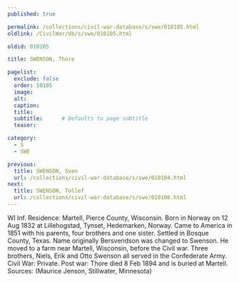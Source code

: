 ```yaml
---
published: true

permalink: /collections/civil-war-database/s/swe/010105.html
oldlink: /CivilWar/db/s/swe/010105.html

oldid: 010105

title: SWENSON, Thore

pagelist:
  exclude: false
  order: 10105
  image: 
  alt:
  caption:
  title:
  subtitle:      # Defaults to page subtitle
  teaser:

category: 
  - S 
  - SWE

previous:
  title: SWENSON, Sven
  url: /collections/civil-war-database/s/swe/010104.html  
next:
  title: SWENSON, Tollef
  url: /collections/civil-war-database/s/swe/010106.html   
---
```

WI Inf. Residence: Martell, Pierce County, Wisconsin. Born in Norway on 12 Aug 1832 at Lillehogstad, Tynset, Hedemarken, Norway. Came to America in 1851 with his parents, four brothers and one sister. Settled in Bosque County, Texas. Name originally Bersvendson was changed to Swenson. He moved to a farm near Martell, Wisconsin, before the Civil war. Three brothers, Niels, Erik and Otto Swenson all served in the Confederate Army. Civil War: Private. Post war: Thore died 8 Feb 1894 and is buried at Martell. Sources: (Maurice Jenson, Stillwater, Minnesota)